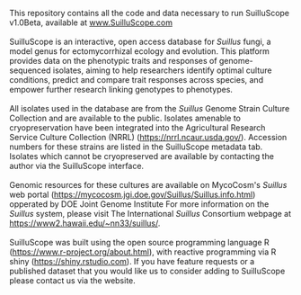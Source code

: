 This repository contains all the code and data necessary to run SuilluScope v1.0Beta, available at www.SuilluScope.com
<br><br>
SuilluScope is an interactive, open access database for <i>Suillus</i> fungi, a model genus for ectomycorrhizal ecology and evolution. 
This platform provides data on the phenotypic traits and responses of genome-sequenced isolates, aiming to help researchers identify optimal culture conditions, predict and compare trait responses across species, and empower further research linking genotypes to phenotypes.
<br><br>
All isolates used in the database are from the <i>Suillus</i> Genome Strain Culture Collection and are available to the public. 
Isolates amenable to cryopreservation have been integrated into the Agricultural Research Service Culture Collection (NRRL) (https://nrrl.ncaur.usda.gov/).
Accession numbers for these strains are listed in the SuilluScope metadata tab. Isolates which cannot be cryopreserved are available by contacting the author via the SuilluScope interface.
<br><br>
Genomic resources for these cultures are available on MycoCosm's <i>Suillus</i> web portal (https://mycocosm.jgi.doe.gov/Suillus/Suillus.info.html) opperated by DOE Joint Genome Institute
For more information on the <i>Suillus</i> system, please visit The International <i>Suillus</i> Consortium webpage at https://www2.hawaii.edu/~nn33/suillus/.
<br><br>
SuilluScope was built using the open source programming language R (https://www.r-project.org/about.html), with reactive programming via R shiny
(https://shiny.rstudio.com). If you have feature requests or a published dataset that you would like us to consider adding to SuilluScope
please contact us via the website.



